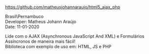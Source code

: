 https://github.com/matheusjohannaraujo/html5_ajax_php

Brasil\Pernambuco<br>
Developer: Matheus Johann Araújo<br>
Date: 11-01-2020<br>

Lide com o AJAX (Asynchronous JavaScript And XML) e Formulários Assíncronos de maneira mais fácil!
<br>
Biblioteca com exemplo de uso em: HTML, JS e PHP
